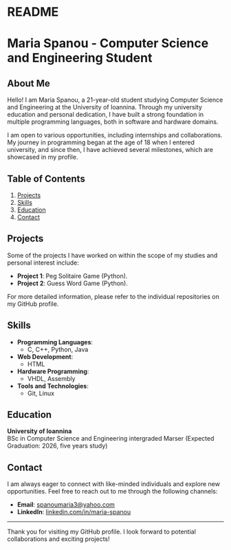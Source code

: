 # README
# Maria Spanou - Computer Science and Engineering Student

## About Me

Hello! I am Maria Spanou, a 21-year-old student studying Computer Science and Engineering at the University of Ioannina. Through my university education and personal dedication, I have built a strong foundation in multiple programming languages, both in software and hardware domains.

I am open to various opportunities, including internships and collaborations. My journey in programming began at the age of 18 when I entered university, and since then, I have achieved several milestones, which are showcased in my profile.

## Table of Contents
1. [Projects](#projects)
2. [Skills](#skills)
3. [Education](#education)
4. [Contact](#contact)

## Projects

Some of the projects I have worked on within the scope of my studies and personal interest include:

- **Project 1**: Peg Solitaire Game (Python).
- **Project 2**: Guess Word Game (Python).

For more detailed information, please refer to the individual repositories on my GitHub profile.

## Skills

- **Programming Languages**: 
  - C, C++, Python, Java
- **Web Development**: 
  - HTML
- **Hardware Programming**: 
  - VHDL, Assembly
- **Tools and Technologies**: 
  - Git, Linux

## Education

**University of Ioannina**  
BSc in Computer Science and Engineering intergraded Marser (Expected Graduation: 2026, five years study)

## Contact

I am always eager to connect with like-minded individuals and explore new opportunities. Feel free to reach out to me through the following channels:

- **Email**: [spanoumaria3@yahoo.com](mailto:spanoumaria3@yahoo.com)
- **LinkedIn**: [linkedin.com/in/maria-spanou](https://linkedin.com/in/spanou-maria)

---

Thank you for visiting my GitHub profile. I look forward to potential collaborations and exciting projects!
